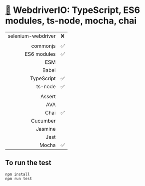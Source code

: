 # [:wolf:](https://github.com/xgirma/e2e_test_recipes/tree/master/configuration/webdriverio) WebdriverIO: TypeScript, ES6 modules, ts-node, mocha, chai

|   |  |
|---:|:---|
| selenium-webdriver | :x: |
|   |   |
| commonjs  | :white_check_mark: |
| ES6 modules  | :white_check_mark: |
| ESM  |  |
| Babel  |  |
| TypeScript  | :white_check_mark: |
| ts-node  | :white_check_mark:  |
|   |   |
| Assert  | |
| AVA  |   |
| Chai  | :white_check_mark: |
| Cucumber  |   |
| Jasmine  |  | 
| Jest  |  | 
| Mocha  | :white_check_mark: |

## To run the test

    npm install
    npm run test
